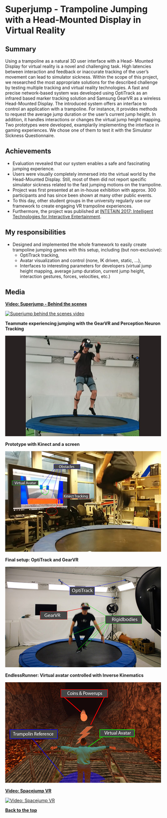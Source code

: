 # Superjump - Trampoline Jumping with a Head-Mounted Display in Virtual Reality
## Summary
Using a trampoline as a natural 3D user interface with a Head- Mounted Display for virtual reality is a novel and challenging task. High latencies between interaction and feedback or inaccurate tracking of the user’s movement can lead to simulator sickness. Within the scope of this project, we researched the most appropriate solutions for the described challenge by testing multiple tracking and virtual reality technologies. A fast and precise network-based system was developed using OptiTrack as an infrared based marker tracking solution and Samsung GearVR as a wireless Head-Mounted Display. The introduced system offers an interface to control an application with a trampoline. For instance, it provides methods to request the average jump duration or the user’s current jump height. In addition, it handles interactions or changes the virtual jump height mapping. Two prototypes were developed, examplarily implementing the interface in gaming experiences. We chose one of them to test it with the Simulator Sickness Questionnaire.

## Achievements
* Evaluation revealed that our system enables a safe and fascinating jumping experience.
* Users were visually completely immersed into the virtual world by the Head-Mounted Display. Still, most of them did not report specific simulator sickness related to the fast jumping motions on the trampoline.
* Project was first presented at an in-house exhibition with approx. 300 participants and has since been shown at many other public events. 
* To this day, other student groups in the university regularly use our framework to create engaging VR trampoline experiences.
* Furthermore, the project was published at [INTETAIN 2017: Intelligent Technologies for Interactive Entertainment](https://link.springer.com/chapter/10.1007%2F978-3-319-73062-2_8). 

## My responsibilities
* Designed and implemented the whole framework to easily create trampoline jumping games with this setup, including (but non-exclusive):
  * OptiTrack tracking, 
  * Avatar visualization and control (none, IK driven, static, ...),
  * Interfaces to interesting parameters for developers (virtual jump height mapping, average jump duration, current jump height, interaction gestures, forces, velocities, etc.)

## Media
**[Video: Superjump - Behind the scenes](https://www.youtube.com/embed/KEtzEuRBNKI)**

[![Superjump behind the scenes video](http://img.youtube.com/vi/KEtzEuRBNKI/0.jpg)](https://www.youtube.com/embed/KEtzEuRBNKI)

**Teammate experiencing jumping with the GearVR and Perception Neuron Tracking**

![Testing with GearVR and Neuron Tracking](Images/hardware_test1.jpg)

**Prototype with Kinect and a screen**

![Prototype with Kinect and a screen](Images/kinect_screen.jpg)

**Final setup: OptiTrack and GearVR**

![Final setup: OptiTrack and GearVR](Images/trampoline-interaction-gesture.jpg)

**EndlessRunner: Virtual avatar controlled with Inverse Kinematics**

![EndlessRunner: Virtual avatar controlled with Inverse Kinematics](Images/ingame.jpg)

**[Video: Spacejump VR](https://player.vimeo.com/video/200660727?color=ffff00&title=0&byline=0&portrait=0)**

[![Video: Spacejump VR](evaluation-impression.jpg)](https://player.vimeo.com/video/200660727?color=ffff00&title=0&byline=0&portrait=0)

[**Back to the top**](#summary)
